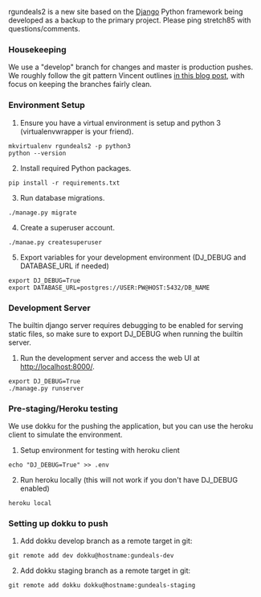 rgundeals2 is a new site based on the [Django](https://www.djangoproject.com/) Python framework being developed as a backup to the primary project. Please ping stretch85 with questions/comments.

### Housekeeping
We use a "develop" branch for changes and master is production pushes. We roughly follow the git pattern Vincent outlines [in this blog post](http://nvie.com/posts/a-successful-git-branching-model/), with focus on keeping the branches fairly clean.


### Environment Setup

1. Ensure you have a virtual environment is setup and python 3 (virtualenvwrapper is your friend).

```
mkvirtualenv rgundeals2 -p python3
python --version
```

2. Install required Python packages.

```
pip install -r requirements.txt
```

3. Run database migrations.

```
./manage.py migrate
```

4. Create a superuser account.

```
./manae.py createsuperuser
```

5. Export variables for your development environment (DJ_DEBUG and DATABASE_URL if needed)

```
export DJ_DEBUG=True
export DATABASE_URL=postgres://USER:PW@HOST:5432/DB_NAME
```


### Development Server
The builtin django server requires debugging to be enabled for serving static files, so make sure to export DJ_DEBUG when running the builtin server.

1. Run the development server and access the web UI at <http://localhost:8000/>.

```
export DJ_DEBUG=True
./manage.py runserver
```

### Pre-staging/Heroku testing
We use dokku for the pushing the application, but you can use the heroku client to simulate the environment.

1. Setup environment for testing with heroku client

```
echo "DJ_DEBUG=True" >> .env
```

2. Run heroku locally (this will not work if you don't have DJ_DEBUG enabled)

```
heroku local
```

### Setting up dokku to push

1. Add dokku develop branch as a remote target in git:

```
git remote add dev dokku@hostname:gundeals-dev
```

2. Add dokku staging branch as a remote target in git:

```
git remote add dokku dokku@hostname:gundeals-staging
```